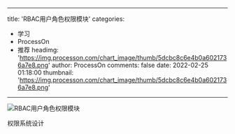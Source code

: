 
---
title: 'RBAC用户角色权限模块'
categories: 
 - 学习
 - ProcessOn
 - 推荐
headimg: 'https://img.processon.com/chart_image/thumb/5dcbc8c6e4b0a6021736a7e8.png'
author: ProcessOn
comments: false
date: 2022-02-25 01:18:00
thumbnail: 'https://img.processon.com/chart_image/thumb/5dcbc8c6e4b0a6021736a7e8.png'
---

<div>   
<img class="thumb" alt="RBAC用户角色权限模块" src="https://img.processon.com/chart_image/thumb/5dcbc8c6e4b0a6021736a7e8.png" referrerpolicy="no-referrer">
<p>权限系统设计</p>  
</div>
            